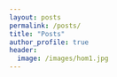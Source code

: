 ```yaml
---
layout: posts
permalink: /posts/
title: "Posts"
author_profile: true
header:
  image: /images/hom1.jpg
---
```



